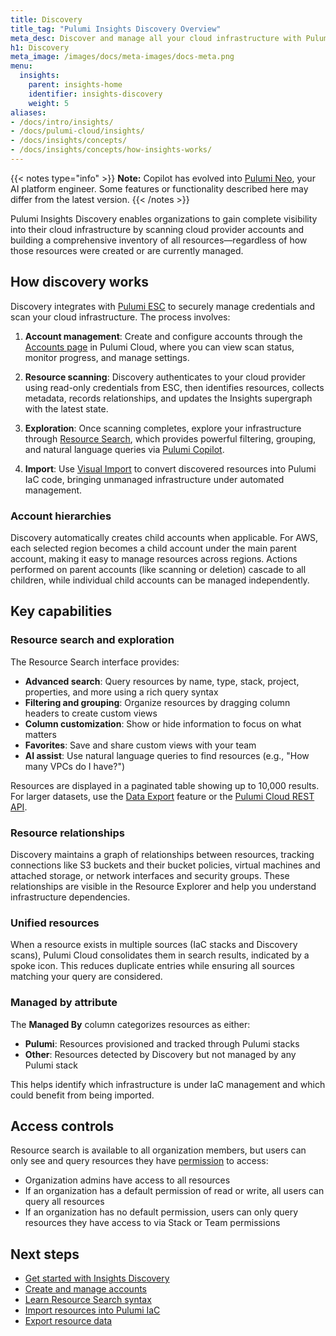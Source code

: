 ```yaml
---
title: Discovery
title_tag: "Pulumi Insights Discovery Overview"
meta_desc: Discover and manage all your cloud infrastructure with Pulumi Insights Discovery—scan accounts, explore resources, and gain complete visibility.
h1: Discovery
meta_image: /images/docs/meta-images/docs-meta.png
menu:
  insights:
    parent: insights-home
    identifier: insights-discovery
    weight: 5
aliases:
- /docs/intro/insights/
- /docs/pulumi-cloud/insights/
- /docs/insights/concepts/
- /docs/insights/concepts/how-insights-works/
---
```


{{< notes type="info" >}}
**Note:** Copilot has evolved into [Pulumi Neo](/product/neo/), your AI platform engineer. Some features or functionality described here may differ from the latest version.
{{< /notes >}}

Pulumi Insights Discovery enables organizations to gain complete visibility into their cloud infrastructure by scanning cloud provider accounts and building a comprehensive inventory of all resources—regardless of how those resources were created or are currently managed.

## How discovery works

Discovery integrates with [Pulumi ESC](/docs/esc/) to securely manage credentials and scan your cloud infrastructure. The process involves:

1. **Account management**: Create and configure accounts through the [Accounts page](/docs/insights/discovery/accounts/) in Pulumi Cloud, where you can view scan status, monitor progress, and manage settings.

2. **Resource scanning**: Discovery authenticates to your cloud provider using read-only credentials from ESC, then identifies resources, collects metadata, records relationships, and updates the Insights supergraph with the latest state.

3. **Exploration**: Once scanning completes, explore your infrastructure through [Resource Search](/docs/insights/discovery/search/), which provides powerful filtering, grouping, and natural language queries via [Pulumi Copilot](/docs/ai/copilot/).

4. **Import**: Use [Visual Import](/docs/insights/discovery/visual-import/) to convert discovered resources into Pulumi IaC code, bringing unmanaged infrastructure under automated management.

### Account hierarchies

Discovery automatically creates child accounts when applicable. For AWS, each selected region becomes a child account under the main parent account, making it easy to manage resources across regions. Actions performed on parent accounts (like scanning or deletion) cascade to all children, while individual child accounts can be managed independently.

## Key capabilities

### Resource search and exploration

The Resource Search interface provides:

- **Advanced search**: Query resources by name, type, stack, project, properties, and more using a rich query syntax
- **Filtering and grouping**: Organize resources by dragging column headers to create custom views
- **Column customization**: Show or hide information to focus on what matters
- **Favorites**: Save and share custom views with your team
- **AI assist**: Use natural language queries to find resources (e.g., "How many VPCs do I have?")

Resources are displayed in a paginated table showing up to 10,000 results. For larger datasets, use the [Data Export](/docs/insights/discovery/data-export/) feature or the [Pulumi Cloud REST API](/docs/pulumi-cloud/cloud-rest-api#resource-search).

### Resource relationships

Discovery maintains a graph of relationships between resources, tracking connections like S3 buckets and their bucket policies, virtual machines and attached storage, or network interfaces and security groups. These relationships are visible in the Resource Explorer and help you understand infrastructure dependencies.

### Unified resources

When a resource exists in multiple sources (IaC stacks and Discovery scans), Pulumi Cloud consolidates them in search results, indicated by a spoke icon. This reduces duplicate entries while ensuring all sources matching your query are considered.

### Managed by attribute

The **Managed By** column categorizes resources as either:

- **Pulumi**: Resources provisioned and tracked through Pulumi stacks
- **Other**: Resources detected by Discovery but not managed by any Pulumi stack

This helps identify which infrastructure is under IaC management and which could benefit from being imported.

## Access controls

Resource search is available to all organization members, but users can only see and query resources they have [permission](/docs/deployments/projects-and-stacks/#stack-permissions) to access:

- Organization admins have access to all resources
- If an organization has a default permission of read or write, all users can query all resources
- If an organization has no default permission, users can only query resources they have access to via Stack or Team permissions

## Next steps

- [Get started with Insights Discovery](/docs/insights/discovery/get-started/)
- [Create and manage accounts](/docs/insights/discovery/accounts/)
- [Learn Resource Search syntax](/docs/insights/discovery/search/)
- [Import resources into Pulumi IaC](/docs/insights/discovery/visual-import/)
- [Export resource data](/docs/insights/discovery/data-export/)
